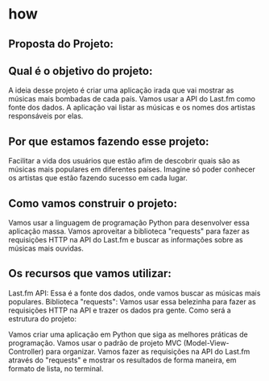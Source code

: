 # how

Proposta do Projeto:
--

Qual é o objetivo do projeto:
--
A ideia desse projeto é criar uma aplicação irada que vai mostrar as músicas mais bombadas de cada país. Vamos usar a API do Last.fm como fonte dos dados. A aplicação vai listar as músicas e os nomes dos artistas responsáveis por elas.

Por que estamos fazendo esse projeto:
--
Facilitar a vida dos usuários que estão afim de descobrir quais são as músicas mais populares em diferentes países. Imagine só poder conhecer os artistas que estão fazendo sucesso em cada lugar.

Como vamos construir o projeto:
--
Vamos usar a linguagem de programação Python para desenvolver essa aplicação massa. Vamos aproveitar a biblioteca "requests" para fazer as requisições HTTP na API do Last.fm e buscar as informações sobre as músicas mais ouvidas.

Os recursos que vamos utilizar:
--

Last.fm API: Essa é a fonte dos dados, onde vamos buscar as músicas mais populares.
Biblioteca "requests": Vamos usar essa belezinha para fazer as requisições HTTP na API e trazer os dados pra gente.
Como será a estrutura do projeto:


Vamos criar uma aplicação em Python que siga as melhores práticas de programação. Vamos usar o padrão de projeto MVC (Model-View-Controller) para organizar. Vamos fazer as requisições na API do Last.fm através do "requests" e mostrar os resultados de forma maneira, em formato de lista, no terminal.
